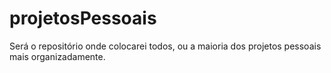 # projetosPessoais
Será o repositório onde colocarei todos, ou a maioria dos projetos pessoais mais organizadamente.
